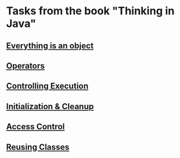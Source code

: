# Tasks from the book "Thinking in Java"

## [Everything is an object](https://github.com/ichuvilin/TIJ4-Solutions/tree/master/src/object)
## [Operators](https://github.com/ichuvilin/TIJ4-Solutions/tree/master/src/operators)
## [Controlling Execution](https://github.com/ichuvilin/TIJ4-Solutions/tree/master/src/control)
## [Initialization & Cleanup](https://github.com/ichuvilin/TIJ4-Solutions/tree/master/src/initialization)
## [Access Control](https://github.com/ichuvilin/TIJ4-Solutions/tree/master/src/access)
## [Reusing Classes](https://github.com/ichuvilin/TIJ4-Solutions/tree/master/src/reusing)